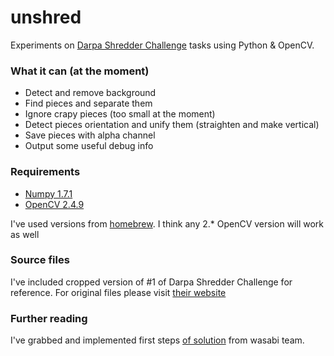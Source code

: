 unshred
=======
Experiments on [Darpa Shredder Challenge](http://archive.darpa.mil/shredderchallenge/) tasks using Python &amp; OpenCV.

### What it can (at the moment)
 * Detect and remove background
 * Find pieces and separate them
 * Ignore crapy pieces (too small at the moment)
 * Detect pieces orientation and unify them (straighten and make vertical)
 * Save pieces with alpha channel
 * Output some useful debug info

### Requirements
 * [Numpy 1.7.1](http://www.numpy.org/)
 * [OpenCV 2.4.9](http://opencv.org/)

I've used versions from [homebrew](http://brew.sh/). I think any 2.* OpenCV version will work as well 

### Source files
I've included cropped version of #1 of Darpa Shredder Challenge for reference. For original files please visit [their website](http://archive.darpa.mil/shredderchallenge/Download.html)

### Further reading
I've grabbed and implemented first steps [of solution](http://www.marcnewlin.me/2011/12/you-should-probably-start-burning-your_02.html) from wasabi team.
